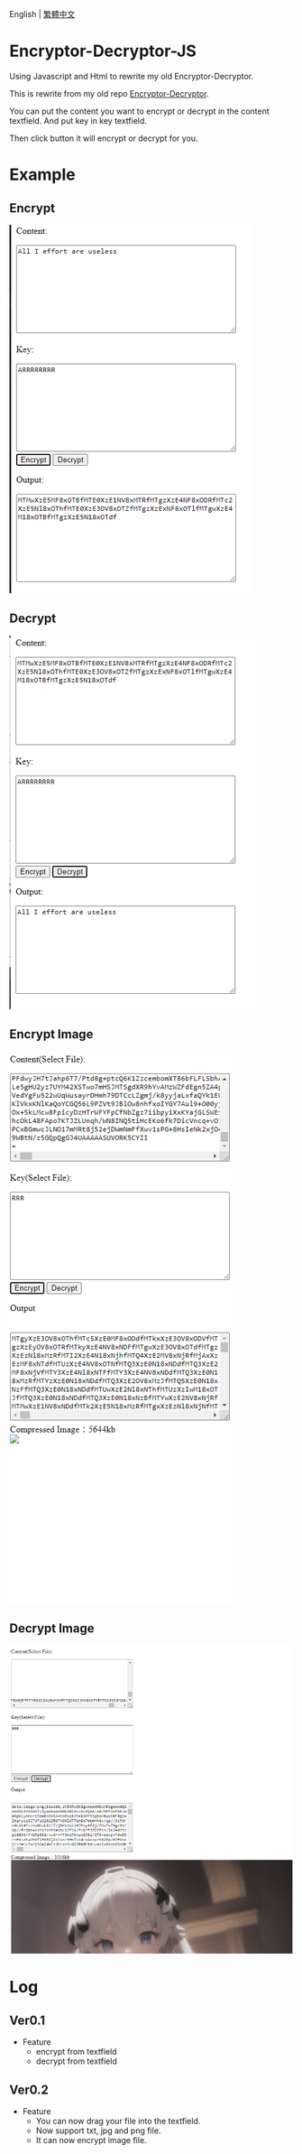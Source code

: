 English | [繁體中文](README_TCH.md)

# Encryptor-Decryptor-JS
Using Javascript and Html to rewrite my old Encryptor-Decryptor.

This is rewrite from my old repo [Encryptor-Decryptor](https://github.com/JingShing/Encryptor-Decryptor).

You can put the content you want to encrypt or decrypt in the content textfield. And put key in key textfield.

Then click button it will encrypt or decrypt for you.

# Example
## Encrypt
![Encrypt](image/encrypt.png)
## Decrypt
![Encrypt](image/decrypt.png)

## Encrypt Image
![Encrypt_Image](image/encrypt_image.png)
## Decrypt Image
![Decrypt_Image](image/decrypt_image.png)

# Log
## Ver0.1
* Feature
  * encrypt from textfield
  * decrypt from textfield
## Ver0.2
* Feature
  * You can now drag your file into the textfield.
  * Now support txt, jpg and png file.
  * It can now encrypt image file.

